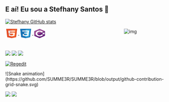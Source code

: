 ## E aí! Eu sou a Stefhany Santos 🤚 

<div>
<a href="https://github.com/SUMME3R">
 
![Stefhany GitHub stats](https://github-readme-stats.vercel.app/api?username=SUMME3R&show_icons=true&theme=dark)
<div>
<div style="display: inline_block">
<img align="center" alt="SUMMER-HTML" height="30" width="40" src="https://raw.githubusercontent.com/devicons/devicon/master/icons/html5/html5-original.svg">
<img align="center" alt="SUMMER-CSS" height="30" width="40" src="https://raw.githubusercontent.com/devicons/devicon/master/icons/css3/css3-original.svg">
<img align="center" alt="SUMMER-Csharp" height="30" width="40" src="https://raw.githubusercontent.com/devicons/devicon/master/icons/csharp/csharp-original.svg">
<img align="right" alt="img" src="https://media.discordapp.net/attachments/752308997671092345/890278091560222760/Webp.net-gifmaker_1.gif?width=427&amp;height=427" style="width: 130px; height: 128px;">
</div> 

#
<div> 
   <a href = "mailto:stefhany.contato@outlook.com"><img src="https://img.shields.io/badge/-Gmail-%23333?style=for-the-badge&logo=gmail&logoColor=white" target="_blank"></a>
   <a href="https://www.linkedin.com/in/stefhany-santos-6093061ba/" target="_blank"><img src="https://img.shields.io/badge/-LinkedIn-%230077B5?style=for-the-badge&logo=linkedin&logoColor=white" target="_blank"></a>
   <a href="https://discord.gg/pDbY76q8Qf" target="_blank"><img src="https://img.shields.io/badge/Discord-7289DA?style=for-the-badge&logo=discord&logoColor=white" target="_blank"></a>

   [![Regedit](https://img.shields.io/badge/Reddit-FF4500?style=for-the-badge&logo=reddit&logoColor=white)](https://www.reddit.com/user/Stefhany_Summer)
</div>
![Snake animation](https://github.com/SUMME3R/SUMME3R/blob/output/github-contribution-grid-snake.svg)
  
![](https://komarev.com/ghpvc/?username=SUMME3R&color=brightgreen&style=flat-square&label=VISUALIZAÇÕES)
![](https://hit.yhype.me/github/profile?user_id=81439112)
